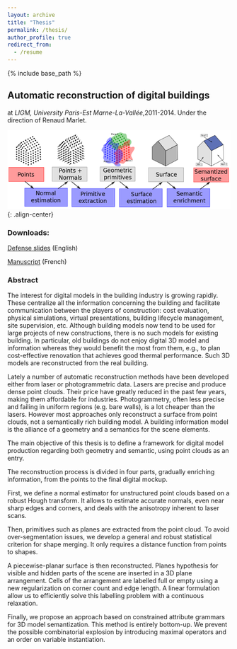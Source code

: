 ```yaml
---
layout: archive
title: "Thesis"
permalink: /thesis/
author_profile: true
redirect_from:
  - /resume
---
```


{% include base_path %}

## Automatic reconstruction of digital buildings

at *LIGM, University Paris-Est Marne-La-Vallée*,2011-2014.
Under the direction of Renaud Marlet.

![Geometry](/images/thesis.png){: .align-center}

### Downloads:

[Defense slides](https://aboulch.github.io/files/thesis/slides_thesis_boulch.pdf) (English)

[Manuscript](https://aboulch.github.io/files/thesis/these.pdf) (French)

### Abstract

The interest for digital models in the building industry is growing rapidly. These centralize all the information concerning the building and facilitate communication between the players of construction: cost evaluation, physical simulations, virtual presentations, building lifecycle management, site supervision, etc. Although building models now tend to be used for large projects of new constructions, there is no such models for existing building. In particular, old buildings do not enjoy digital 3D model and information whereas they would benefit the most from them, e.g., to plan cost-effective renovation that achieves good thermal performance. Such 3D models are reconstructed from the real building.

Lately a number of automatic reconstruction methods have been developed either from laser or photogrammetric data. Lasers are precise and produce dense point clouds. Their price have greatly reduced in the past few years, making them affordable for industries. Photogrammetry, often less precise and failing in uniform regions (e.g. bare walls), is a lot cheaper than the lasers. However most approaches only reconstruct a surface from point clouds, not a semantically rich building model. A building information model is the alliance of a geometry and a semantics for the scene elements.

The main objective of this thesis is to define a framework for digital model production regarding both geometry and semantic, using point clouds as an entry.

The reconstruction process is divided in four parts, gradually enriching information, from the points to the final digital mockup.

First, we define a normal estimator for unstructured point clouds based on a robust Hough transform. It allows to estimate accurate normals, even near sharp edges and corners, and deals with the anisotropy inherent to laser scans.

Then, primitives such as planes are extracted from the point cloud. To avoid over-segmentation issues, we develop a general and robust statistical criterion for shape merging. It only requires a distance function from points to shapes.

A piecewise-planar surface is then reconstructed. Planes hypothesis for visible and hidden parts of the scene are inserted in a 3D plane arrangement. Cells of the arrangement are labelled full or empty using a new regularization on corner count and edge length. A linear formulation allow us to efficiently solve this labelling problem with a continuous relaxation.

Finally, we propose an approach based on constrained attribute grammars for 3D model semantization. This method is entirely bottom-up. We prevent the possible combinatorial explosion by introducing maximal operators and an order on variable instantiation.